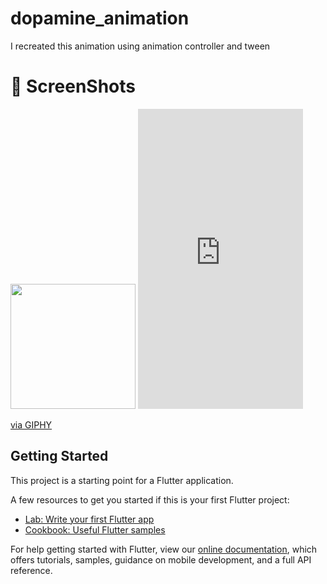 # dopamine_animation

I recreated this animation using animation controller and tween


# :camera_flash: ScreenShots

<img src="https://media.giphy.com/media/RChwoS28Srr6wUR250/giphy.gif" width="200" />
<iframe src="https://giphy.com/embed/RChwoS28Srr6wUR250" width="264" height="480" frameBorder="0" class="giphy-embed" allowFullScreen></iframe><p><a href="https://giphy.com/gifs/RChwoS28Srr6wUR250">via GIPHY</a></p>

## Getting Started

This project is a starting point for a Flutter application.

A few resources to get you started if this is your first Flutter project:

- [Lab: Write your first Flutter app](https://flutter.dev/docs/get-started/codelab)
- [Cookbook: Useful Flutter samples](https://flutter.dev/docs/cookbook)

For help getting started with Flutter, view our
[online documentation](https://flutter.dev/docs), which offers tutorials,
samples, guidance on mobile development, and a full API reference.

